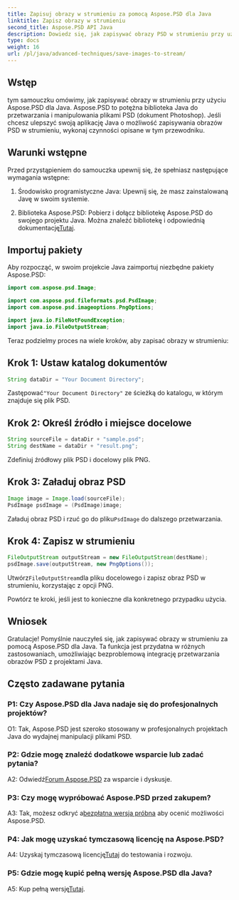 ```yaml
---
title: Zapisuj obrazy w strumieniu za pomocą Aspose.PSD dla Java
linktitle: Zapisz obrazy w strumieniu
second_title: Aspose.PSD API Java
description: Dowiedz się, jak zapisywać obrazy PSD w strumieniu przy użyciu Aspose.PSD dla Java. Postępuj zgodnie z naszym przewodnikiem krok po kroku, aby efektywnie przetwarzać obrazy.
type: docs
weight: 16
url: /pl/java/advanced-techniques/save-images-to-stream/
---
```

## Wstęp

tym samouczku omówimy, jak zapisywać obrazy w strumieniu przy użyciu Aspose.PSD dla Java. Aspose.PSD to potężna biblioteka Java do przetwarzania i manipulowania plikami PSD (dokument Photoshop). Jeśli chcesz ulepszyć swoją aplikację Java o możliwość zapisywania obrazów PSD w strumieniu, wykonaj czynności opisane w tym przewodniku.

## Warunki wstępne

Przed przystąpieniem do samouczka upewnij się, że spełniasz następujące wymagania wstępne:

1. Środowisko programistyczne Java: Upewnij się, że masz zainstalowaną Javę w swoim systemie.

2.  Biblioteka Aspose.PSD: Pobierz i dołącz bibliotekę Aspose.PSD do swojego projektu Java. Można znaleźć bibliotekę i odpowiednią dokumentację[Tutaj](https://reference.aspose.com/psd/java/).

## Importuj pakiety

Aby rozpocząć, w swoim projekcie Java zaimportuj niezbędne pakiety Aspose.PSD:

```java
import com.aspose.psd.Image;

import com.aspose.psd.fileformats.psd.PsdImage;
import com.aspose.psd.imageoptions.PngOptions;

import java.io.FileNotFoundException;
import java.io.FileOutputStream;
```

Teraz podzielmy proces na wiele kroków, aby zapisać obrazy w strumieniu:

## Krok 1: Ustaw katalog dokumentów

```java
String dataDir = "Your Document Directory";
```

 Zastępować`"Your Document Directory"` ze ścieżką do katalogu, w którym znajduje się plik PSD.

## Krok 2: Określ źródło i miejsce docelowe

```java
String sourceFile = dataDir + "sample.psd";
String destName = dataDir + "result.png";
```

Zdefiniuj źródłowy plik PSD i docelowy plik PNG.

## Krok 3: Załaduj obraz PSD

```java
Image image = Image.load(sourceFile);
PsdImage psdImage = (PsdImage)image;
```

 Załaduj obraz PSD i rzuć go do pliku`PsdImage` do dalszego przetwarzania.

## Krok 4: Zapisz w strumieniu

```java
FileOutputStream outputStream = new FileOutputStream(destName);
psdImage.save(outputStream, new PngOptions());
```

 Utwórz`FileOutputStream`dla pliku docelowego i zapisz obraz PSD w strumieniu, korzystając z opcji PNG.

Powtórz te kroki, jeśli jest to konieczne dla konkretnego przypadku użycia.

## Wniosek

Gratulacje! Pomyślnie nauczyłeś się, jak zapisywać obrazy w strumieniu za pomocą Aspose.PSD dla Java. Ta funkcja jest przydatna w różnych zastosowaniach, umożliwiając bezproblemową integrację przetwarzania obrazów PSD z projektami Java.

## Często zadawane pytania

### P1: Czy Aspose.PSD dla Java nadaje się do profesjonalnych projektów?

O1: Tak, Aspose.PSD jest szeroko stosowany w profesjonalnych projektach Java do wydajnej manipulacji plikami PSD.

### P2: Gdzie mogę znaleźć dodatkowe wsparcie lub zadać pytania?

 A2: Odwiedź[Forum Aspose.PSD](https://forum.aspose.com/c/psd/34) za wsparcie i dyskusje.

### P3: Czy mogę wypróbować Aspose.PSD przed zakupem?

 A3: Tak, możesz odkryć a[bezpłatna wersja próbna](https://releases.aspose.com/) aby ocenić możliwości Aspose.PSD.

### P4: Jak mogę uzyskać tymczasową licencję na Aspose.PSD?

 A4: Uzyskaj tymczasową licencję[Tutaj](https://purchase.aspose.com/temporary-license/) do testowania i rozwoju.

### P5: Gdzie mogę kupić pełną wersję Aspose.PSD dla Java?

 A5: Kup pełną wersję[Tutaj](https://purchase.aspose.com/buy).